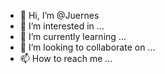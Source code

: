 - 👋 Hi, I’m @Juernes
- 👀 I’m interested in ...
- 🌱 I’m currently learning ...
- 💞️ I’m looking to collaborate on ...
- 📫 How to reach me ...

<!---
Juernes/Juernes is a ✨ special ✨ repository because its `README.md` (this file) appears on your GitHub profile.
You can click the Preview link to take a look at your changes.
--->
